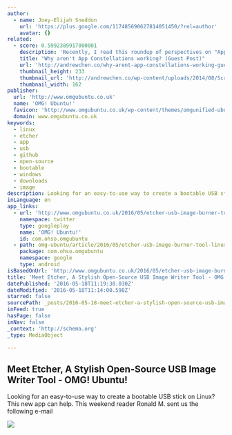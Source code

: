 ```yaml
---
author:
  - name: Joey-Elijah Sneddon
    url: 'https://plus.google.com/117485690627814051450/?rel=author'
    avatar: {}
related:
  - score: 0.5992389917000001
    description: 'Recently, I read this roundup of perspectives on "App Constellations" on the new social/professional news app Quibb. This is an emerging product strategy in mobile embraced by Facebook, Linkedin, Foursquare, Twitter, and others, and found it fascinating. Thanks to the authors below for sharing their opinions on this new approach.'
    title: "Why aren't App Constellations working? (Guest Post)"
    url: 'http://andrewchen.co/why-arent-app-constellations-working-guest-post/'
    thumbnail_height: 233
    thumbnail_url: 'http://andrewchen.co/wp-content/uploads/2014/08/Screen_Shot_2014-07-15_at_11.51.42_AM.png'
    thumbnail_width: 162
publisher:
  url: 'http://www.omgubuntu.co.uk'
  name: 'OMG! Ubuntu!'
  favicon: 'http://www.omgubuntu.co.uk/wp-content/themes/omgunified-ubuntu/images/favicon.ico'
  domain: www.omgubuntu.co.uk
keywords:
  - linux
  - etcher
  - app
  - usb
  - github
  - open-source
  - bootable
  - windows
  - downloads
  - image
description: Looking for an easy-to-use way to create a bootable USB stick on Linux? This new app can help. This weekend reader Ronald M. sent us the following e-mail
inLanguage: en
app_links:
  - url: 'http://www.omgubuntu.co.uk/2016/05/etcher-usb-image-burner-tool-linux-open-source'
    namespace: twitter
    type: googleplay
    name: 'OMG! Ubuntu!'
    id: com.ohso.omgubuntu
  - path: omg-ubuntu/article/2016/05/etcher-usb-image-burner-tool-linux-open-source
    package: com.ohso.omgubuntu
    namespace: google
    type: android
isBasedOnUrl: 'http://www.omgubuntu.co.uk/2016/05/etcher-usb-image-burner-tool-linux-open-source'
title: 'Meet Etcher, A Stylish Open-Source USB Image Writer Tool - OMG! Ubuntu!'
datePublished: '2016-05-18T11:19:30.030Z'
dateModified: '2016-05-18T11:14:00.598Z'
starred: false
sourcePath: _posts/2016-05-18-meet-etcher-a-stylish-open-source-usb-image-writer-tool-o.md
inFeed: true
hasPage: false
inNav: false
_context: 'http://schema.org'
_type: MediaObject

---
```

<article style=""><h1>Meet Etcher, A Stylish Open-Source USB Image Writer Tool - OMG! Ubuntu!</h1><p>Looking for an easy-to-use way to create a bootable USB stick on Linux? This new app can help. This weekend reader Ronald M. sent us the following e-mail</p><img src="http://www.omgubuntu.co.uk/wp-content/uploads/2016/05/etcher-app-for-ubuntu.jpg" /></article>